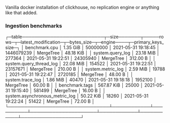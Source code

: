 Vanilla docker installation of clickhouse, no replication engine or anything like that added.

### Ingestion benchmarks

┌─table──────────────────────────┬─size───────┬─────rows─┬─latest_modification─┬─bytes_size─┬─engine────┬─primary_keys_size─┐
│ benchmark.cpu                  │ 1.35 GiB   │ 50000000 │ 2021-05-31 19:18:45 │ 1446079239 │ MergeTree │ 48.18 KiB         │
│ system.query_log               │ 23.18 MiB  │   277364 │ 2021-05-31 19:22:51 │   24305940 │ MergeTree │ 312.00 B          │
│ system.query_thread_log        │ 22.08 MiB  │   154522 │ 2021-05-31 19:22:51 │   23157671 │ MergeTree │ 210.00 B          │
│ system.metric_log              │ 2.59 MiB   │    19788 │ 2021-05-31 19:22:47 │    2720185 │ MergeTree │ 48.00 B           │
│ system.trace_log               │ 1.86 MiB   │    40470 │ 2021-05-31 19:18:18 │    1952100 │ MergeTree │ 60.00 B           │
│ benchmark.tags                 │ 567.87 KiB │    25000 │ 2021-05-31 19:15:40 │     581499 │ MergeTree │ 16.00 B           │
│ system.asynchronous_metric_log │ 50.22 KiB  │    18260 │ 2021-05-31 19:22:24 │      51422 │ MergeTree │ 72.00 B           │
└────────────────────────────────┴────────────┴──────────┴─────────────────────┴────────────┴───────────┴───────────────────┘
